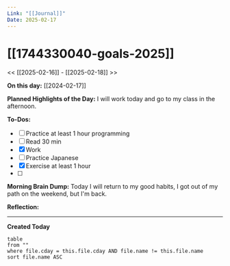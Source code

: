 ```yaml
---
Link: "[[Journal]]"
Date: 2025-02-17
---
```


# [[1744330040-goals-2025]]

<< [[2025-02-16]] - [[2025-02-18]] >>

**On this day:** [[2024-02-17]]

**Planned Highlights of the Day:**
I will work today and go to my class in the afternoon.

**To-Dos:**

- [ ] Practice at least 1 hour programming
- [ ] Read 30 min
- [x] Work
- [ ] Practice Japanese
- [x] Exercise at least 1 hour
- [ ]

**Morning Brain Dump:**
Today I will return to my good habits, I got out of my path on the weekend, but I'm back.

**Reflection:**

---

**Created Today**

```dataview
table
from ""
where file.cday = this.file.cday AND file.name != this.file.name
sort file.name ASC
```
